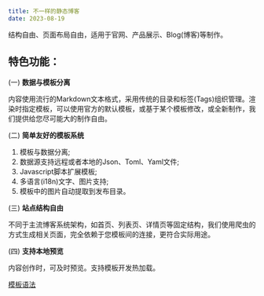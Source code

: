 ```yaml
title: 不一样的静态博客
date: 2023-08-19
```

结构自由、页面布局自由，适用于官网、产品展示、Blog(博客)等制作。

## 特色功能： 

(一) **数据与模板分离**  
  
内容使用流行的Markdown文本格式，采用传统的目录和标签(Tags)组织管理。渲染时指定模板，可以使用官方的默认模板，或基于某个模板修改，或全新制作，我们提供给您尽可能大的制作自由。

(二) **简单友好的模板系统**

1. 模板与数据分离; 
1. 数据源支持远程或者本地的Json、Toml、Yaml文件; 
1. Javascript脚本扩展模板; 
1. 多语言(i18n)文字、图片支持; 
1. 模板中的图片自动提取到发布目录。

(三) **站点结构自由**

不同于主流博客系统架构，如首页、列表页、详情页等固定结构，我们使用爬虫的方式生成相关页面，完全依赖于您模板间的连接，更符合实际用途。

(四) **支持本地预览**

内容创作时，可及时预览。支持模板开发热加载。

[模板语法](~/docs/index.html)
